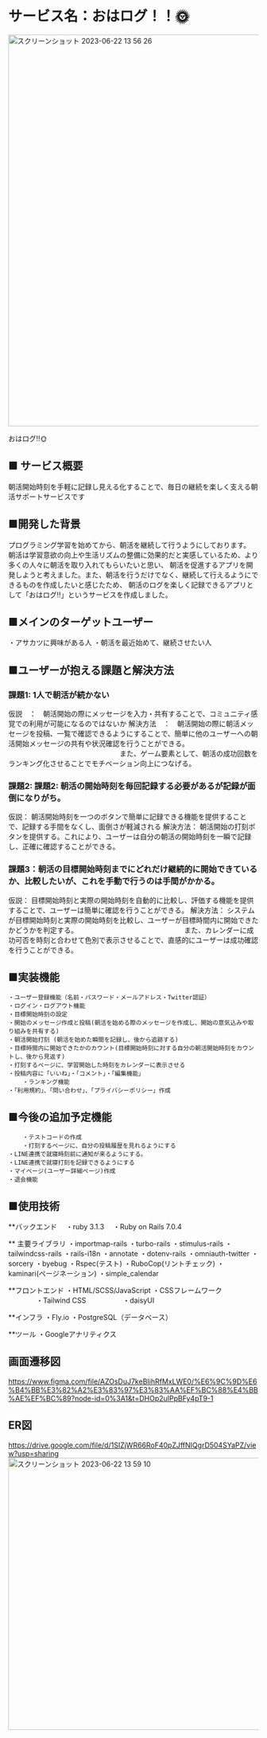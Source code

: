 # サービス名：おはログ！！🌞
<img width="787" alt="スクリーンショット 2023-06-22 13 56 26" src="https://github.com/Nuno1122/portfolio/assets/110162517/2ba1aa85-3114-4d41-8e8f-0f551072fb9c">

おはログ!!🌞


## ■ サービス概要 
朝活開始時刻を手軽に記録し見える化することで、毎日の継続を楽しく支える朝活サポートサービスです

## ■開発した背景
プログラミング学習を始めてから、朝活を継続して行うようにしております。
朝活は学習意欲の向上や生活リズムの整備に効果的だと実感しているため、より多くの人々に朝活を取り入れてもらいたいと思い、
朝活を促進するアプリを開発しようと考えました。また、朝活を行うだけでなく、継続して行えるようにできるものを作成したいと感じたため、
朝活のログを楽しく記録できるアプリとして「おはログ‼︎」というサービスを作成しました。

## ■メインのターゲットユーザー
・アサカツに興味がある人
・朝活を最近始めて、継続させたい人

## ■ユーザーが抱える課題と解決方法
### 課題1: 1人で朝活が続かない
仮説　：　朝活開始の際にメッセージを入力・共有することで、コミュニティ感覚での利用が可能になるのではないか
解決方法　：　朝活開始の際に朝活メッセージを投稿、一覧で確認できるようにすることで、簡単に他のユーザーへの朝活開始メッセージの共有や状況確認を行うことができる。
　　　　　　　　　　　　　　　　また、ゲーム要素として、朝活の成功回数をランキング化させることでモチベーション向上につなげる。
### 課題2: 課題2: 朝活の開始時刻を毎回記録する必要があるが記録が面倒になりがち。
仮説： 朝活開始時刻を一つのボタンで簡単に記録できる機能を提供することで、記録する手間をなくし、面倒さが軽減される
解決方法： 朝活開始の打刻ボタンを提供する。これにより、ユーザーは自分の朝活の開始時刻を一瞬で記録し、正確に確認することができる。
### 課題3：朝活の目標開始時刻までにどれだけ継続的に開始できているか、比較したいが、これを手動で行うのは手間がかかる。
仮説： 目標開始時刻と実際の開始時刻を自動的に比較し、評価する機能を提供することで、ユーザーは簡単に確認を行うことができる。
解決方法： システムが目標開始時刻と実際の開始時刻を比較し、ユーザーが目標時間内に開始できたかどうかを判定する。
　　　　　　　　　　　　　　　また、カレンダーに成功可否を時刻と合わせて色別で表示させることで、直感的にユーザーは成功確認を行うことができる。


## ■実装機能
	・ユーザー登録機能（名前・パスワード・メールアドレス・Twitter認証）
	・ログイン・ログアウト機能
	・目標開始時刻の設定
	・開始のメッセージ作成と投稿(朝活を始める際のメッセージを作成し、開始の意気込みや取り組みを共有する)
	・朝活開始打刻 (朝活を始めた瞬間を記録し、後から追跡する)
	・目標時間内に開始できたかのカウント(目標開始時刻に対する自分の朝活開始時刻をカウントし、後から見返す)
	・打刻するページに、学習開始した時刻をカレンダーに表示させる	
	・投稿内容に「いいね」・「コメント」・「編集機能」
        ・ランキング機能
	・「利用規約」、「問い合わせ」、「プライバシーポリシー」作成

## ■今後の追加予定機能
        ・テストコードの作成
        ・打刻するページに、自分の投稿履歴を見れるようにする
	・LINE連携で就寝時刻前に通知が来るようにする。	
	・LINE連携で就寝打刻を記録できるようにする	
	・マイページ(ユーザー詳細ページ)作成
	・退会機能
		
## ■使用技術

**バックエンド
　・ruby 3.1.3
　・Ruby on Rails 7.0.4

** 主要ライブラリ
・importmap-rails
・turbo-rails
・stimulus-rails
・tailwindcss-rails
・rails-i18n
・annotate
・dotenv-rails
・omniauth-twitter
・sorcery
・byebug
・Rspec(テスト)
・RuboCop(リントチェック)
・kaminari(ページネーション)
・simple_calendar

**フロントエンド
・HTML/SCSS/JavaScript
・CSSフレームワーク
　　　　・Tailwind CSS
　　　　　・daisyUI

**インフラ
・Fly.io
・PostgreSQL（データベース）

**ツール
・Googleアナリティクス

## 画面遷移図
https://www.figma.com/file/AZOsDuJ7keBIihRfMxLWE0/%E6%9C%9D%E6%B4%BB%E3%82%A2%E3%83%97%E3%83%AA%EF%BC%88%E4%BB%AE%EF%BC%89?node-id=0%3A1&t=DHOp2uIPpBFy4pT9-1

## ER図
https://drive.google.com/file/d/1SIZjWR66RoF40pZJffNIQgrD504SYaPZ/view?usp=sharing
<img width="547" alt="スクリーンショット 2023-06-22 13 59 10" src="https://github.com/Nuno1122/portfolio/assets/110162517/9515b8d1-822a-4ee0-9ed8-90b5f07226e8">
